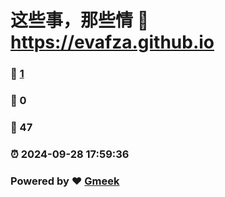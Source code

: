 # 这些事，那些情 :link: https://evafza.github.io 
### :page_facing_up: [1](https://evafza.github.io/tag.html) 
### :speech_balloon: 0 
### :hibiscus: 47 
### :alarm_clock: 2024-09-28 17:59:36 
### Powered by :heart: [Gmeek](https://github.com/Meekdai/Gmeek)
